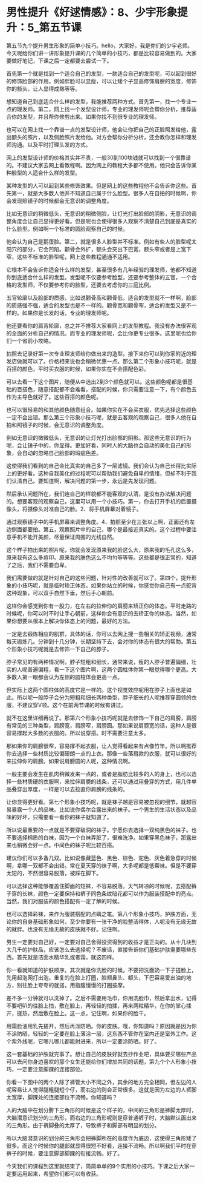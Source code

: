 # 男性提升《好逑情感》：8、少宇形象提升：5_第五节课

第五节九个提升男生形象的简单小技巧。hello，大家好，我是你们的少宇老师。今天呢给你们讲一讲形象提升课的几个简单的小技巧，都是比较容易做到的。大家要做好笔记，下课之后一定都要去尝试一下。

首先第一个就是找到一个适合自己的发型，一款适合自己的发型呢，可以起到很好的修饰脸部的作用。例如胖脸可以显瘦，可以让矮个子显高修饰肩膀的宽度，修饰你的额头，让人显得成熟等等。

想知道自己到底适合什么样的发型，我能推荐两种方式。首先第一，找一个专业一点的理发师。第二，网上找一个发型设计师，专业的理发师呢会帮你分析，推荐适合你的发型，并且帮你修剪出来。如果你找不到很专业的理发师。

也可以在网上找一个靠谱一点的发型设计师，他会让你把自己的正脸照发给他，露出额头的照片，以及侧脸照片发给他。对方会帮你分析分析，还会教你怎样和理发师沟通。以及平时打理头发的方式。

网上的发型设计师的价格其实并不贵，一般30到100块钱就可以找到一个很靠谱的。不建议大家去网上看教程啊。因为网上的教程大多都不使用。他只会告诉你某种脸型的人适合什么样的发型。

某种发型的人可以起到某些修饰效果。但是网上的这些教程他不会告诉你这些。首先第一，就是大多数人他并不知道自己属于什么脸型。很多人在自拍的时候啊，你会发现照镜子的时候都会无意识的调整角度。

比如无意识的稍微低头，无意识的稍微侧脸，让灯光打出脸部的阴影，无意识的调整角度会让自己显得更好看。但是呢也会使得很多人观察不清楚自己到底是真实的什么脸型。例如啊一个标准的圆脸观察自己的时候。

他会认为自己是鹅蛋脸。第二，就是很多人脸型并不标准。例如有些人的脸型呢太阳穴的部分，它会凹陷。颧骨会外扩，额头会突出下巴宽，额头窄或者是上宽下窄，这些不标准的脸型呢，网上这些教程通通不适用。

它根本不会告诉你适合什么样的发型，甚至很多有几年经验的理发师，他都不知道你到底适合什么样的发型。发型呢不仅要参考脸型，还要参考整体的五官，一个合格的发型师，不仅要参考你的脸型，还要去考虑你的三庭比例。

五官轮廓以及脸部的质感，比如说颧骨高和颧骨低，适合的发型就不一样啊，脸部的质感强不强，适合的发型也是不一样的。颧骨宽和颧骨窄，适合的发型又是不一样的。如果你是长发的话，专业的理发师呢。

他还要看你的肩背轮廓，总之并不推荐大家看网上的发型教程。我没有办法很客观的全面的分析自己的情况。而专业的理发师呢，会比你更专业很多。这里呢也给你们一个省前小攻略。

拍照去记录好第一次专业理发师给你做出来的造型。接下来你可以到你家附近的理发店做就可以了。价格相来说也会稍微优惠一点。那么第二个形象小技巧呢，就是百搭的颜色，平时买衣服的时候，如果你实在不会搭配色彩。

可以去看一下这个图片，随便从中选出2到3个颜色就可以。这些颜色呢都是很基础的百搭色，随意搭配都不会难看，搭配的时候，你只需要注意一下，有个颜色去作为主导色就好了。这些百搭的颜色呢。

也可以很轻易的和其他颜色随意组合。如果你实在不会买衣服，优先选择这些颜色一定不会出错。那么第三个形象小技巧呢，就是去客观的观察自己，很多人他在自拍和照镜子的时候，会无意识的调整角度。

例如无意识的微微低头，无意识的让灯光打出脸部的阴影。那这些无意识的行为呢，会让镜子中的，你显得。更加好看，同时人的大脑也会自动的美化自己的形象，会自动的忽略自己脸部的瑕疵色差。

这使得我们看到的自己会比真实的自己多了一层滤镜。我们会认为自己长得比实际上的更好看。这种自我美化的过程呢可以帮助我们避免自卑的情绪，但却不利于我们认清自己。要知道啊，解决问题的第一步，永远是先发现问题。

然后承认问题所在，我们连自己的样貌都不能客观的认清，是没有办法解决问题的。想要客观的观察自己，这里可以用一个小技巧。第一，你去打开手机的后置摄像头，将摄像头对准自己的脸。2、将手机屏幕对着镜子。

通过观察镜子中的手机屏幕来调整角度。4、拍照至少在三张以上啊，正面还有左边侧面都要拍。第五，观察照片中的自己，哪个是最接近真实的。这个过程中要注意手机不能开美颜，尽量保证周围的光线自然。

这个样子拍出来的照片呢，你就会发现原来我的脸这么大，原来我的毛孔这么多，原来我有这么多痘印。原来我的肤色这么不均匀等等等。这些都是很正常的，知道了之后，我们不需要自卑。

我们需要做的就是针对自己的这些问题，针对性的改善就可以了。第四个，提升形象的小技巧呢，就是临时矫正体态。如果你站立的时候，你感觉你自己有一点驼背这种现象，可以双手自然下垂，然后手心朝前。

这样你会感觉到你有一股力，在左右的拉伸你的肩膀来矫正你的体态。平时走路的时候呢，你可以时不时让手心朝前，这样你会有意识的去矫正你的体态。当然，如果你想要从根本上解决你体态上的问题，最好的方法。

一定是去锻炼相应的肌群，具体的话，你可以去网上搜一些相关的矫正视频，通常每天锻炼几。分钟到十几分钟，长期坚持下去，会对你的体态有很大的帮助。第五个形象小技巧呢就是去修饰一下自己的脖子。

脖子常见的有两种情况啊，脖子短粗和细长，通常来说，瘦的人脖子普遍偏细，壮实的人呢普遍偏粗，看一下这个图片啊，这两个圆柱体你第一眼觉得哪个更高。大多数人第一眼都会认为左侧的圆柱体会更高一点。

但实际上这两个圆柱体的高度它是一样的。这个视觉效应呢用在脖子上面也是如此。所以呢一般脖子会分为短粗和细长两种类型，脖子细长的人呢推荐穿圆领的衣服，不建议穿V领。这个在前两节课的时候有讲过。

就不在这里详细再说了。那第六个形象小技巧呢就是去修饰一下自己的肩膀，肩膀有常见的三种类型，肩膀宽，肩膀窄，肩膀圆。那如果说肩膀宽的话，这种人是很容易撑起大多数的衣服的。所以说穿搭。时不需要注意太多。

那如果你的肩膀很窄，容易撑不起衣服，让人觉得看起来有点像竹竿。所以啊推荐你去选择一些材质比较偏硬朗一点的上衣。那像一些落肩款的衣服，就可以很好的来拉伸你的肩膀。如果说肩膀圆的人呢，这种情况啊。

一般主要会发生在肌肉稍微发来一点的，或者是脂肪比较多的人的身上，也可以选择一些材质硬的衣服啊，来拉伸肩膀的线条，还可以通过用叠穿的方式，用几件单品叠穿出厚度，一样是可以去拉直你肩膀的线条的。

让你显得更好看。第七个形象小技巧呢，就是袜子越是容易被忽视的细节，就越容易暴露一个人的品味。比如说你偶尔会露出来的袜子。一个男生的生活状态以及品味的好坏，只需要看一看你的袜子就知道了。

所以说最重要的一点就是不要穿破洞的袜子。宁愿你去选择一双纯黑色的袜子。也不要选择棉质的白袜，因为一个白袜弄脏了，很难洗净。如果穿黑色袜子，那露出来也稍微会好一点。中间色的袜子呢比较百搭。

建议你们可以多备几双。比如说像藏蓝色、黑色、棕色、驼色、灰色着急穿的时候啊，拿哪一双都不会出错。常在夏天穿的袜子啊，大多呢都是低帮袜。但是不要穿太短的，不然很容易脱落，被踩在脚下。

可以选择这种能够覆盖住脚面的短袜，不容易脱落。天气转凉的时候呢，去搭配裤子穿的长袜，颜色一定要保持和裤子同色条纹暗花都可以作为服装搭配中的亮点。当然，我们对服装的颜色搭配有一定了解的时候。

也可以选择彩袜，来作为服装搭配的点睛之笔。第八个形象小技巧，护肤方面，无论你的自身基础形象如何，至少你要有一张干净的脸整洁得体，人呢没有无缘无故的就胖。也没有无缘无故的皮肤就不好。记住啊。

男生一定要对自己好，一定要对自己舍得投资得到的收益才是正向的。从十几块到大几千的护肤品，应该怎么去选择呢？不废话，直接告诉你们基础护肤需要哪些东西。首先就是洁面水精华乳或者霜，就这四样。

你一看就知道的护肤顺序。其次就是你洗脸的时候，不要把洗面奶一下子搓脸上，先用起泡网打出泡，重复的在脸上打圈，脸颊鼻头、额头，下巴容易爱出油的地方，别往脸上夸夸的就搓，用指腹慢慢的打圈按摩。

差不多一分钟就可以洗掉了。之后不需要用毛巾，你用洗脸巾，然后拿出水，记得不要吧叭的往脸上拍，敷在脸上，再轻轻的拍揉，再来两粒精华，在你的掌心揉开，搓热，然后敷在脸上。这一点，记住啊，如果你的脸干。

用霜脸油用乳先搓开，然后再涂防晒。你的皮肤。哦，你知道吗？原因就是因为你不涂防晒，轻轻的一定要在脸上薄涂一层，这东西不管你在室内还是室外工作。这个紫外线呢，它哪儿哪儿都能射进来，所以一定要涂防晒。好了。

这一套基础的护肤就完事了。想让自己的皮肤好就去抄作业吧，具体要买哪些产品可以去问你身边喜欢的那个女生还能给你们增加共同的话题，第九个个人形象小技巧，一定要注意脚踝的连接部位。

你看一下图中的两个人除了裤管大小不同之外，其余的地方完全相同，但左边的人呢容易让人觉得腿粗腿短个仔，而右边的则会正常很多。这就是因为左边的人裤脚太宽厚，脚踝处的连接部位不流畅，你知道吗？

人的大脑中在划分胯下三角形的时候是这个样子的，中间的三角形是裤脚太厚时，大脑潜意识划分的三角形，而右边的三角形呢则是穿普通裤子时，大脑默认画出来的三角形。由于裤脚叠的太厚了，导致裤子和脚部有明显的划分。

所以大脑潜意识的划分的三角形会把裤脚所在的高度作为底边，这使得三角形矮了很多。而这个时候你的腿部就显得很短不好看，连接不流畅。所以啊我们平时在穿裤子的时候，要注意脚部脚踝的衔接流畅。好了。

今天我们的课程到这里就结束了，简简单单的9个实用的小技巧。下课之后大家一定要运用起来，希望你们都可以有收获。

